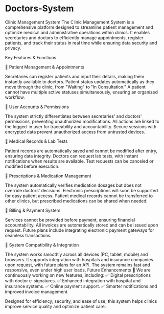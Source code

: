 # Doctors-System
Clinic Management System
The Clinic Management System is a comprehensive platform designed to streamline patient management and optimize medical and administrative operations within clinics. It enables secretaries and doctors to efficiently manage appointments, register patients, and track their status in real time while ensuring data security and privacy.

Key Features & Functions

🔹 Patient Management & Appointments

Secretaries can register patients and input their details, making them instantly available to doctors.
Patient status updates automatically as they move through the clinic, from "Waiting" to "In Consultation."
A patient cannot have multiple active statuses simultaneously, ensuring an organized workflow.

🔹 User Accounts & Permissions

The system strictly differentiates between secretaries' and doctors' permissions, preventing unauthorized modifications.
All actions are linked to the logged-in user for traceability and accountability.
Secure sessions with encrypted data prevent unauthorized access from untrusted devices.

🔹 Medical Records & Lab Tests

Patient records are automatically saved and cannot be modified after entry, ensuring data integrity.
Doctors can request lab tests, with instant notifications when results are available.
Test requests can be canceled or modified before execution.

🔹 Prescriptions & Medication Management

The system automatically verifies medication dosages but does not override doctors' decisions.
Electronic prescriptions will soon be supported for easy patient access.
Patient medical records cannot be transferred to other clinics, but prescribed medications can be shared when needed.

🔹 Billing & Payment System

Services cannot be provided before payment, ensuring financial accountability.
All invoices are automatically stored and can be issued upon request.
Future plans include integrating electronic payment gateways for seamless transactions.

🔹 System Compatibility & Integration

The system works smoothly across all devices (PC, tablet, mobile) and browsers.
It supports integration with hospitals and insurance companies upon request, with future plans for an API.
The system remains fast and responsive, even under high user loads.
Future Enhancements 🚀
We are continuously working on new features, including:
✅ Digital prescriptions with doctor e-signatures.
✅ Enhanced integration with hospital and insurance systems.
✅ Online payment support.
✅ Smarter notifications and improved invoice management.

Designed for efficiency, security, and ease of use, this system helps clinics improve service quality and optimize patient care.
